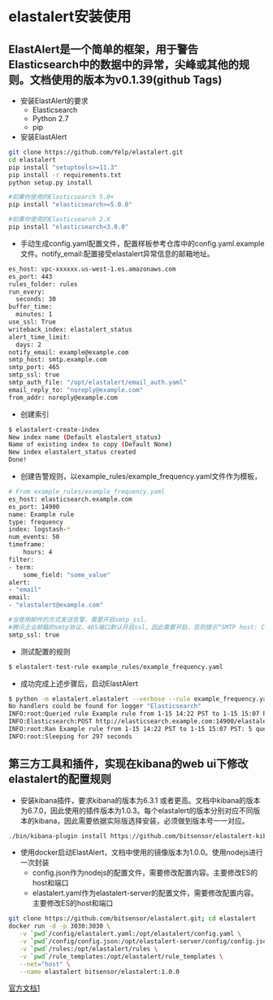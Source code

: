 # elastalert安装使用
## ElastAlert是一个简单的框架，用于警告Elasticsearch中的数据中的异常，尖峰或其他的规则。文档使用的版本为v0.1.39(github Tags)
- 安装ElastAlert的要求
  - Elasticsearch
  - Python 2.7
  - pip
- 安装ElastAlert
```bash
git clone https://github.com/Yelp/elastalert.git
cd elastalert
pip install "setuptools>=11.3"
pip install -r requirements.txt
python setup.py install

#如果你使用的Elasticsearch 5.0+
pip install "elasticsearch>=5.0.0"

#如果你使用的Elasticsearch 2.X
pip install "elasticsearch<3.0.0"
```
- 手动生成config.yaml配置文件，配置样板参考仓库中的config.yaml.example文件。notify_email:配置接受elastalert异常信息的邮箱地址。
```bash
es_host: vpc-xxxxxx.us-west-1.es.amazonaws.com
es_port: 443
rules_folder: rules
run_every:
  seconds: 30
buffer_time:
  minutes: 1
use_ssl: True
writeback_index: elastalert_status
alert_time_limit:
  days: 2
notify_email: example@example.com
smtp_host: smtp.example.com
smtp_port: 465
smtp_ssl: true
smtp_auth_file: "/opt/elastalert/email_auth.yaml"
email_reply_to: "noreply@example.com"
from_addr: noreply@example.com

  ```
- 创建索引
```bash
$ elastalert-create-index
New index name (Default elastalert_status)
Name of existing index to copy (Default None)
New index elastalert_status created
Done!
```
- 创建告警规则，以example_rules/example_frequency.yaml文件作为模板，
```bash
# From example_rules/example_frequency.yaml
es_host: elasticsearch.example.com
es_port: 14900
name: Example rule
type: frequency
index: logstash-*
num_events: 50
timeframe:
    hours: 4
filter:
- term:
    some_field: "some_value"
alert:
- "email"
email:
- "elastalert@example.com"

#当使用邮件的方式发送告警，需要开启smtp_ssl，
#腾讯企业邮箱的smtp协议，465端口默认开启ssl，因此需要开启，否则提示“SMTP host: Connection unexpectedly closed”的错误
smtp_ssl: true
```
- 测试配置的规则
```bash
$ elastalert-test-rule example_rules/example_frequency.yaml
```
- 成功完成上述步骤后，启动ElastAlert
```bash
$ python -m elastalert.elastalert --verbose --rule example_frequency.yaml  # or use the entry point: elastalert --verbose --rule ...
No handlers could be found for logger "Elasticsearch"
INFO:root:Queried rule Example rule from 1-15 14:22 PST to 1-15 15:07 PST: 5 hits
INFO:Elasticsearch:POST http://elasticsearch.example.com:14900/elastalert_status/elastalert_status?op_type=create [status:201 request:0.025s]
INFO:root:Ran Example rule from 1-15 14:22 PST to 1-15 15:07 PST: 5 query hits (0 already seen), 0 matches, 0 alerts sent
INFO:root:Sleeping for 297 seconds
```

## 第三方工具和插件，实现在kibana的web ui下修改elastalert的配置规则
 - 安装kibana插件，要求kibana的版本为6.3.1 或者更高。文档中kibana的版本为6.7.0，因此使用的插件版本为1.0.3。每个elastalert的版本分别对应不同版本的kibana，因此需要依据实际版选择安装，必须做到版本号一一对应。
```bash
./bin/kibana-plugin install https://github.com/bitsensor/elastalert-kibana-plugin/releases/download/1.0.3/elastalert-kibana-plugin-1.0.3-6.7.0.zip
```
 - 使用docker启动ElastAlert，文档中使用的镜像版本为1.0.0。使用nodejs进行一次封装
   - config.json作为nodejs的配置文件，需要修改配置内容。主要修改ES的host和端口
   - elastalert.yaml作为elastalert-server的配置文件，需要修改配置内容。主要修改ES的host和端口
 ```bash
git clone https://github.com/bitsensor/elastalert.git; cd elastalert
docker run -d -p 3030:3030 \
    -v `pwd`/config/elastalert.yaml:/opt/elastalert/config.yaml \
    -v `pwd`/config/config.json:/opt/elastalert-server/config/config.json \
    -v `pwd`/rules:/opt/elastalert/rules \
    -v `pwd`/rule_templates:/opt/elastalert/rule_templates \
    --net="host" \
    --name elastalert bitsensor/elastalert:1.0.0
```


[官方文档1](https://elastalert.readthedocs.io/en/latest/running_elastalert.html#requirements)